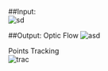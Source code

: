  ##Input:  
 ![sd](https://user-images.githubusercontent.com/41951429/101685262-d4bb0180-3a67-11eb-9451-42f7562189de.png)

##Output:
Optic Flow
![asd](https://user-images.githubusercontent.com/41951429/101685661-51e67680-3a68-11eb-9bc9-e4d9a36ef5aa.png)





Points Tracking  
![trac](https://user-images.githubusercontent.com/41951429/101685776-73476280-3a68-11eb-8b11-6bdb182daafe.png)


 
